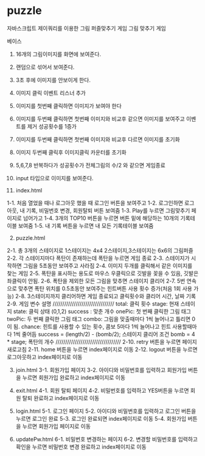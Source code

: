 # puzzle
자바스크립트 제이쿼리를 이용한 그림 퍼즐맞추기 게임
그림 맞추기 게임

베이스
1. 16개의 그림이미지를 화면에 보여준다.
2. 랜덤으로 섞어서 보여준다.
3. 3초 후에 이미지를 안보이게 한다.
4. 이미지 클릭 이벤트 리스너 추가
5. 이미지를 첫번째 클릭하면 이미지가 보여야 한다
6. 이미지를 두번째 클릭하면 첫번째 이미지와 비교후 같으면 이미지를 보여주고 이벤트를 제거 성공횟수를 1증가
7. 이미지를 두번째 클릭하면 첫번째 이미지와 비교후 다르면 이미지를 초기화
8. 이미지 두번째 클릭후 이미지클릭 카운터를 초기화
9. 5,6,7,8 반복하다가 성공횟수가 전체그림의 수/2 와 같으면 게임종료
10. input 타입으로 이미지를 보여준다.


1. index.html

1-1. 처음 열었을 때나 로그아웃 했을 때  로그인 버튼을 보여주고
1-2. 로그인하면 로그아웃, 내 기록, 비밀번호 변경, 회원탈퇴 버튼 보여줌
1-3. Play를 누르면 그림맞추기 페이지로 넘어가고
1-4. 3개의 TOP10 버튼을 누르면 버튼 밑에 해당하는 10개의 기록테이블 보여줌
1-5. 내 기록 버튼을 누르면 내 모든 기록테이블 보여줌

2. puzzle.html

2-1. 총 3개의 스테이지로 1스테이지는 4x4 2스테이지,3스테이지는 6x6의 그림퍼즐
2-2. 각 스테이지마다 폭탄이 존재하는데 폭탄을 누르면 게임 종료
2-3. 스테이지가 시작하면 그림을 5초동안 보여주고 사라짐
2-4. 이미지 두개를 클릭해서 같은 이미지를 찾는 게임
2-5. 폭탄을 표시하는 용도로 마우스 우클릭으로 깃발을 꽂을 수 있음, 깃발은 좌클릭이 안됨.
2-6. 폭탄을 제외한 모든 그림을 맞추면 스테이지 클리어
2-7. 5번 연속으로 맞추면 폭탄 위치를 0.5초동안 보여주는 힌트버튼 사용 횟수 증가(처음 1회 사용 가능) 
2-8. 3스테이지까지 클리어하면 게임 종료되고 클릭횟수와 클리어 시간, 날짜 기록
2-9. 게임 변수 설명
////////////////////////////////
total: 클릭 횟수
stage: 현재 스테이지
state: 클릭 상태 (0,1,2)
success : 맞춘 개수
onePic: 첫 번째 클릭한 그림 태그
twoPic: 두 번째 클릭한 그림 태그
combo: 그림을 맞출때마다 1씩 늘어나고 틀리면 0이 됨.
chance: 힌트를 사용할 수 있는 횟수, 콤보 5마다 1씩 늘어나고 힌트 사용할때마다 1씩 줄어듬
success = (length/2) - (bomb/2); 스테이지 클리어 조건
bomb = 4 * stage; 폭탄의 개수
//////////////////////////////////
2-10. retry 버튼을 누르면 페이지 새로고침
2-11. home 버튼을 누르면 index페이지로 이동
2-12. logout 버튼을 누르면 로그아웃하고 index페이지로 이동

3. join.html
3-1. 회원가입 페이지
3-2. 아이디와 비밀번호를 입력하고 회원가입 버튼을 누르면 회원가입 완료하고 index페이지로 이동

4. exit.html
4-1. 회원 탈퇴 페이지
4-2. 비밀번호를 입력하고 YES버튼을 누르면 회원 탈퇴 완료하고 index페이지로 이동

5. login.html
5-1. 로그인 페이지
5-2. 아이디와 비밀번호를 입력하고 로그인 버튼을 누르면 로그인 완료
5-3. 로그인 완료되면 index페이지로 이동
5-4. 회원가입 버튼을 누르면 회원가입 페이지로 이동

6. updatePw.html
6-1. 비밀번호 변경하는 페이지
6-2. 변경할 비밀번호를 입력하고 확인을 누르면 비밀번호 변경 완료하고 index페이지로 이동
